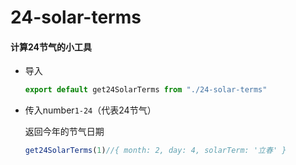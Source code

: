 # 24-solar-terms

#### 计算24节气的小工具

* 导入

  ```javascript
  export default get24SolarTerms from "./24-solar-terms"
  ```

* 传入number`1-24`（代表24节气）

  返回今年的节气日期

  ```javascript
  get24SolarTerms(1)//{ month: 2, day: 4, solarTerm: '立春' }
  ```





